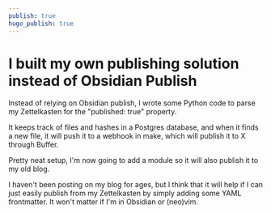 ```yaml
---
publish: true
hugo_publish: true
---
```


# I built my own publishing solution instead of Obsidian Publish

Instead of relying on Obsidian publish, I wrote some Python code to parse my Zettelkasten for the "published: true" property.

It keeps track of files and hashes in a Postgres database, and when it finds a new file, it will push it to a webhook in make, which will publish it to X through Buffer.

Pretty neat setup, I'm now going to add a module so it will also publish it to my old blog.

I haven't been posting on my blog for ages, but I think that it will help if I can just easily publish from my Zettelkasten by simply adding some YAML frontmatter. It won't matter if I'm in Obsidian or (neo)vim.



